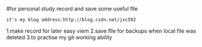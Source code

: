 #for personal study record and save some useful flle 

	it's my blog address:http://blog.csdn.net/jxc592

 1.make record for later easy viem
 2.save flle for backups when local file was deleted 
 3.to practise my git working ability
